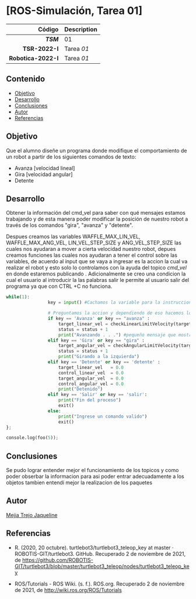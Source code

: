 # [ROS-Simulación, Tarea 01]

| Código | Description |
| ------:| ----------- |
| ***TSM*** | 01 | 
| **TSR-2022-I** | Tarea *01* |
| **Robotica-2022-I**  | Tarea *01* |

## Contenido

- [Objetivo](#objetivo)
- [Desarrollo](#Desarrollo)
- [Conclusiones](#Conclusiones)
- [Autor](#Autor)
- [Referencias](#Referencias)

## Objetivo

Que el alumno diseñe un programa donde modifique el comportamiento de un robot a partir de los siguientes comandos de texto:

* Avanza  [velocidad lineal]
* Gira        [velocidad angular]
* Detente

## Desarrollo

Obtener la información del cmd_vel para saber con qué mensajes estamos trabajando y de esta manera poder modificar la posición de nuestro robot a través de los comandos "gira", "avanza" y "detente".

Despues creamos las variables WAFFLE_MAX_LIN_VEL, WAFFLE_MAX_ANG_VEL, LIN_VEL_STEP_SIZE y ANG_VEL_STEP_SIZE las cuales nos ayudaran a mover a cierta velocidad nuestro robot, depues creamos funciones las cuales nos ayudaran a tener el control sobre las variables, de acuerdo al input que se vaya a ingresar es la accion la cual va realizar el robot y esto solo lo controlamos con la ayuda del topico _cmd_vel_ en donde estaremos publicando .
 Adicionalmente se creo una condicion la cual el usuario al introducir la las palabras salir le permite al usuario salir del programa ya que con CTRL +C no funciona.

``` py
while(1):
                key = input() #Cachamos la variable para la instruccion

                # Preguntamos la accion y dependiendo de eso hacemos lo que nos indica
                if key == 'Avanza' or key == "avanza" :
                    target_linear_vel = checkLinearLimitVelocity(target_linear_vel + step_vel_lin)
                    status = status + 1
                    print("Avanzando . . .") #pequeño mensaje que mostrara
                elif key == 'Gira' or key == "gira" :
                    target_angular_vel = checkAngularLimitVelocity(target_angular_vel + step_vel_ang)
                    status = status + 1
                    print("Girando a la izquierda")
                elif key == 'Detente' or key == 'detente' :
                    target_linear_vel   = 0.0
                    control_linear_vel  = 0.0
                    target_angular_vel  = 0.0
                    control_angular_vel = 0.0
                    print("Detenido")
                elif key == 'Salir' or key == 'salir':
                    print("Fin del proceso")
                    exit()
                else:
                    print("Ingrese un comando valido")
                    exit()
};

console.log(foo(5));
```
## Conclusiones
Se pudo lograr entender mejor el funcionamiento de los topicos y como poder obserbar la informacion para asi poder entrar adecuadamente a los objetos tambien entendi mejor la realizacion de los paquetes 

## Autor

[Mejia Trejo Jaqueline](https://github.com/JaquelineMejia)

## Referencias

* R. (2020, 20 octubre). turtlebot3/turtlebot3_teleop_key at master · ROBOTIS-GIT/turtlebot3. GitHub. Recuperado 2 de noviembre de 2021, de https://github.com/ROBOTIS-GIT/turtlebot3/blob/master/turtlebot3_teleop/nodes/turtlebot3_teleop_key

* ROS/Tutorials - ROS Wiki. (s. f.). ROS.org. Recuperado 2 de noviembre de 2021, de http://wiki.ros.org/ROS/Tutorials
